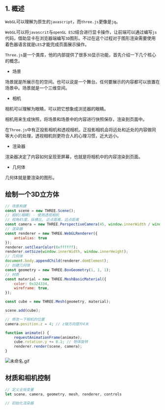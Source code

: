 ## 1. 概述

```WebGL```可以理解为原生的```javascript```，而```three.js```更像是```jq```。

```WebGL```可以将```javascrit```与```openGL ES2```结合进行显卡操作，让前端可以通过编写```js```代码，借助显卡在浏览器端编写```3D```图形。不过在这个过程对于图形渲染需要使用着色器语言就是```LES```才能完成页面展示操作。

```Three.js```是一个类库，他的内部提供了很多````3D````显示功能，首先介绍一下几个核心的概念。

- 场景

场景就是所展示在的空间。也可以说是一个舞台。任何要展示的内容都可以放置在场景中。场景就是一个三维空间。

- 相机

相机可以理解为眼睛，可以把它想象成浏览器的眼睛。

相机用来生成快照，将场景和场景中的内容进行快照保存，渲染到页面中。

在```Three.js```中有正投影相机和透视相机，正投影相机会将远处和近处的内容做同等大小的处理，透视相机则更符合人的心理习惯，近大远小。

- 渲染器

渲染器决定了内容如何呈现至屏幕，也就是将相机中的内容渲染到页面。

- 几何体

几何体就是要渲染的图形。

## 绘制一个3D立方体

```js
// 场景构建
const scene = new THREE.Scene();
// 相机(眼睛) - 使用透视相机
// 视角45度，纵横比, 近点距离，远点距离
const camera = new THREE.PerspectiveCamera(45, window.innerWidth / window.innerHeight, 1, 1000); // 1到1000米
// 渲染器
const renderer = new THREE.WebGLRenderer({
    antialias: true
});
renderer.setClearColor(0xffffff);
renderer.setSize(window.innerWidth, window.innerHeight);
// 几何体
document.body.appendChild(renderer.domElement);
// 创建几何体
const geometry = new THREE.BoxGeometry(1, 1, 1);
// 材质
const material = new THREE.MeshBasicMaterial({
    color: 0x324334,
    wireframe: true,
});

const cube = new THREE.Mesh(geometry, material);

scene.add(cube);

// 修改一下相机的位置
camera.position.z = 4; // z轴方向提升4米

function animate() {
    requestAnimationFrame(animate);
    cube.rotation.y += 0.1; // 物体旋转
    renderer.render(scene, camera);
}
```

![未命名.gif](https://p6-juejin.byteimg.com/tos-cn-i-k3u1fbpfcp/92d20609eedc4273901a9da947a137b8~tplv-k3u1fbpfcp-watermark.image)

## 材质和相机控制

```js
// 定义全局变量
let scene, camera, geometry, mesh, renderer, controls

// 初始化渲染器